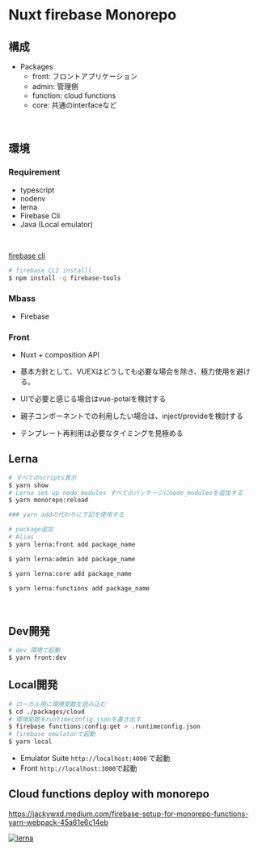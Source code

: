 # Nuxt firebase Monorepo

## 構成

- Packages
  - front: フロントアプリケーション
  - admin: 管理側
  - function: cloud functions
  - core: 共通のinterfaceなど

<br />

## 環境

### Requirement

- typescript
- nodenv
- lerna
- Firebase Cli
- Java (Local emulator)

<br />

[firebase cli]('https://firebase.google.com/docs/cli?hl=ja#mac-linux-npm')

```bash
# firebase CLI installl
$ npm install -g firebase-tools
```

### Mbass

- Firebase

### Front

- Nuxt + composition API

- 基本方針として、VUEXはどうしても必要な場合を除き、極力使用を避ける。
- UIで必要と感じる場合はvue-potalを検討する
- 親子コンポーネントでの利用したい場合は、inject/provideを検討する
- テンプレート再利用は必要なタイミングを見極める

## Lerna

```bash
# すべてのscripts表示
$ yarn show
# Lerna set up node_modules すべてのパッケージにnode_modulesを追加する
$ yarn monorepo:reload

### yarn addの代わりに下記を使用する

# package追加
# Alias
$ yarn lerna:front add package_name

$ yarn lerna:admin add package_name

$ yarn lerna:core add package_name

$ yarn lerna:functions add package_name

```

<br />

## Dev開発

```bash
# dev 環境で起動
$ yarn front:dev
```

## Local開発

```bash
# ローカル用に環境変数を読み込む
$ cd ./packages/cloud
# 環境変数をruntimeconfig.jsonを書き出す
$ firebase functions:config:get > .runtimeconfig.json  
# firebase emulatorで起動
$ yarn local 
```

- Emulator Suite `http://localhost:4000` で起動
- Front `http://localhost:3000`で起動

## Cloud functions deploy with monorepo

<https://jackywxd.medium.com/firebase-setup-for-monorepo-functions-yarn-webpack-45a61e6c14eb>

[![lerna](https://img.shields.io/badge/maintained%20with-lerna-cc00ff.svg)](https://lerna.js.org/)
